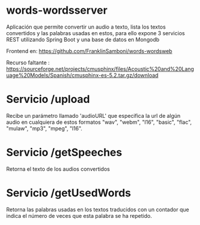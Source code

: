 # words-wordsserver
Aplicación que permite convertir un audio a texto, lista los textos convertidos y las palabras usadas en estos, para ello expone 3 
servicios REST utilizando Spring Boot y una base de datos en Mongodb

Frontend en: https://github.com/FranklinSamboni/words-wordsweb

Recurso faltante : https://sourceforge.net/projects/cmusphinx/files/Acoustic%20and%20Language%20Models/Spanish/cmusphinx-es-5.2.tar.gz/download

# Servicio /upload
Recibe un parámetro llamado 'audioURL' que especifica la url de algún audio en cualquiera de estos formatos
"wav", "webm", "l16", "basic", "flac", "mulaw", "mp3", "mpeg", "l16".

# Servicio /getSpeeches
Retorna el texto de los audios convertidos

# Servicio /getUsedWords
Retorna las palabras usadas en los textos traducidos con un contador que indica el número de veces que esta palabra se ha repetido.
